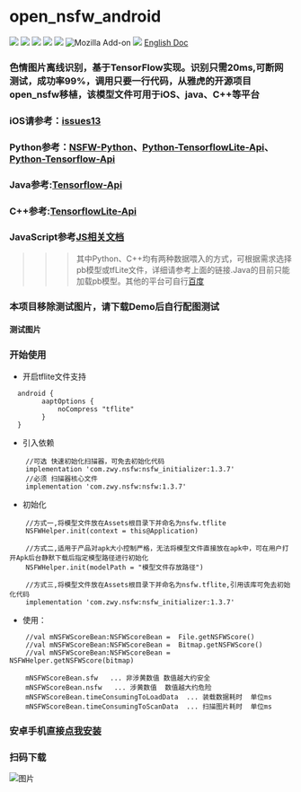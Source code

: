 # open_nsfw_android
[![](https://img.shields.io/badge/JCenter-1.3.7-brightgreen.svg)](https://github.com/devzwy/open_nsfw_android)  [![](https://img.shields.io/badge/Base-TensorFlow-brightgreen.svg)](https://github.com/devzwy/open_nsfw_android) [![](https://img.shields.io/badge/license-Apache%202-green.svg)](https://www.apache.org/licenses/LICENSE-2.0)
[![](https://img.shields.io/badge/%E4%BD%9C%E8%80%85-赵文贇-orange.svg)](https://github.com/devzwy/open_nsfw_android) [![](https://img.shields.io/badge/QQ-3648415-brightgreen.svg)](https://github.com/devzwy/open_nsfw_android) ![Mozilla Add-on](https://img.shields.io/amo/stars/dustman.svg?label=stars&logo=1&logoColor=1&style=popout)
<a href='https://bintray.com/devzwy/maven/nsfw?source=watch' alt='Get automatic notifications about new "nsfw" versions'><img src='https://www.bintray.com/docs/images/bintray_badge_color.png'></a>
[English Doc](https://github.com/devzwy/open_nsfw_android/blob/dev/README_EN.md)


### 色情图片离线识别，基于TensorFlow实现。识别只需20ms,可断网测试，成功率99%，调用只要一行代码，从雅虎的开源项目open_nsfw移植，该模型文件可用于iOS、java、C++等平台
### iOS请参考：[issues13](https://github.com/devzwy/open_nsfw_android/issues/13)
### Python参考：[NSFW-Python](https://github.com/devzwy/NSFW-Python)、[Python-TensorflowLite-Api](https://tensorflow.google.cn/api_docs/python/tf/lite)、[Python-Tensorflow-Api](https://tensorflow.google.cn/api_docs/python/tf)
### Java参考:[Tensorflow-Api](https://tensorflow.google.cn/api_docs/java/reference/org/tensorflow/package-summary)
### C++参考:[TensorflowLite-Api](https://tensorflow.google.cn/lite/api_docs/cc)
### JavaScript参考[JS相关文档](https://js.tensorflow.org/api/latest/)
>>> 其中Python、C++均有两种数据喂入的方式，可根据需求选择pb模型或tfLite文件，详细请参考上面的链接.Java的目前只能加载pb模型。其他的平台可自行[百度](https://www.baidu.com)
### 本项目移除测试图片，请下载Demo后自行配图测试  
#### 测试图片



### 开始使用

- 开启tflite文件支持

```
  android {
        aaptOptions {
            noCompress "tflite"
        }
  }
```
- 引入依赖

```
    //可选 快速初始化扫描器，可免去初始化代码
    implementation 'com.zwy.nsfw:nsfw_initializer:1.3.7'
    //必须 扫描器核心文件
    implementation 'com.zwy.nsfw:nsfw:1.3.7'
```

- 初始化

```
    //方式一,将模型文件放在Assets根目录下并命名为nsfw.tflite
    NSFWHelper.init(context = this@Application)

    //方式二,适用于产品对apk大小控制严格，无法将模型文件直接放在apk中，可在用户打开Apk后台静默下载后指定模型路径进行初始化
    NSFWHelper.init(modelPath = "模型文件存放路径")

    //方式三,将模型文件放在Assets根目录下并命名为nsfw.tflite,引用该库可免去初始化代码
    implementation 'com.zwy.nsfw:nsfw_initializer:1.3.7'

```
- 使用：

```
    //val mNSFWScoreBean:NSFWScoreBean =  File.getNSFWScore()
    //val mNSFWScoreBean:NSFWScoreBean =  Bitmap.getNSFWScore()
    //val mNSFWScoreBean:NSFWScoreBean = NSFWHelper.getNSFWScore(bitmap)

    mNSFWScoreBean.sfw   ... 非涉黄数值 数值越大约安全
    mNSFWScoreBean.nsfw   ... 涉黄数值  数值越大约危险
    mNSFWScoreBean.timeConsumingToLoadData  ... 装载数据耗时  单位ms
    mNSFWScoreBean.timeConsumingToScanData  ... 扫描图片耗时  单位ms
```

### 安卓手机直接[点我安装](http://d.6short.com/q9cv)

### 扫码下载

![图片](https://github.com/devzwy/open_nsfw_android/blob/dev/img/2.png)
